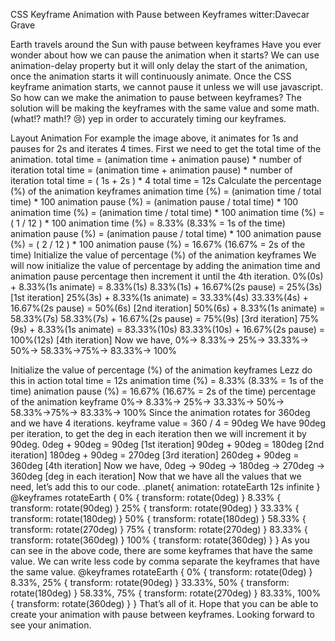 CSS Keyframe Animation with Pause between Keyframes
witter:Davecar Grave



Earth travels around the Sun with pause between keyframes
Have you ever wonder about how we can pause the animation when it starts?
We can use animation-delay property but it will only delay the start of the animation, once the animation starts it will continuously animate. Once the CSS keyframe animation starts, we cannot pause it unless we will use javascript. So how can we make the animation to pause between keyframes?
The solution will be making the keyframes with the same value and some math. (what!? math!? 😢) yep in order to accurately timing our keyframes.

Layout Animation
For example the image above, it animates for 1s and pauses for 2s and iterates 4 times.
First we need to get the total time of the animation.
total time = (animation time + animation pause) * number of iteration
total time = (animation time + animation pause) * number of iteration
total time = ( 1s + 2s ) * 4
total time = 12s
Calculate the percentage (%) of the animation keyframes
animation time (%) = (animation time / total time) * 100 animation pause (%) = (animation pause / total time) * 100
animation time (%) = (animation time / total time) * 100
animation time (%) = ( 1 / 12 ) * 100
animation time (%) = 8.33% (8.33% = 1s of the time)
animation pause (%) = (animation pause / total time) * 100
animation pause (%) = ( 2 / 12 ) * 100
animation pause (%) = 16.67% (16.67% = 2s of the time)
Initialize the value of percentage (%) of the animation keyframes
We will now initialize the value of percentage by adding the animation time and animation pause percentage then increment it until the 4th iteration.
0%(0s) + 8.33%(1s animate) = 8.33%(1s)
8.33%(1s) + 16.67%(2s pause) = 25%(3s) [1st iteration]
25%(3s) + 8.33%(1s animate) = 33.33%(4s)
33.33%(4s) + 16.67%(2s pause) = 50%(6s) [2nd iteration]
50%(6s) + 8.33%(1s animate) = 58.33%(7s)
58.33%(7s) + 16.67%(2s pause) = 75%(9s) [3rd iteration]
75%(9s) + 8.33%(1s animate) = 83.33%(10s)
83.33%(10s) + 16.67%(2s pause) = 100%(12s) [4th iteration]
Now we have,
0%→ 8.33%→ 25%→ 33.33%→ 50%→ 58.33%→75%→ 83.33%→ 100%

Initialize the value of percentage (%) of the animation keyframes
Lezz do this in action
total time = 12s
animation time (%) = 8.33% (8.33% = 1s of the time)
animation pause (%) = 16.67% (16.67% = 2s of the time)
percentage of the animation keyframe
0%→ 8.33%→ 25%→ 33.33%→ 50%→ 58.33%→75%→ 83.33%→ 100%
Since the animation rotates for 360deg and we have 4 iterations.
keyframe value = 360 / 4 = 90deg
We have 90deg per iteration, to get the deg in each iteration then we will increment it by 90deg.
0deg + 90deg = 90deg [1st iteration]
90deg + 90deg = 180deg [2nd iteration]
180deg + 90deg = 270deg [3rd iteration]
260deg + 90deg = 360deg [4th iteration]
Now we have,
0deg → 90deg → 180deg → 270deg → 360deg [deg in each iteration]
Now that we have all the values that we need, let’s add this to our code.
.planet{
   animation: rotateEarth 12s infinite
}
@keyframes rotateEarth {
  0% {
    transform: rotate(0deg)
  }
  8.33% {
    transform: rotate(90deg)
  }
  25% {
    transform: rotate(90deg)
  }
  33.33% {
    transform: rotate(180deg)
  }
  50% {
    transform: rotate(180deg)
  }
  58.33% {
    transform: rotate(270deg)
  }
  75% {
    transform: rotate(270deg)
  }
  83.33% {
    transform: rotate(360deg)
  }
  100% {
    transform: rotate(360deg)
  }
}
As you can see in the above code, there are some keyframes that have the same value. We can write less code by comma separate the keyframes that have the same value.
@keyframes rotateEarth {
  0% {
    transform: rotate(0deg)
  }
  8.33%, 25% {
    transform: rotate(90deg)
  }
  33.33%, 50% {
    transform: rotate(180deg)
  }
  58.33%, 75% {
    transform: rotate(270deg)
  }
  83.33%, 100% {
    transform: rotate(360deg)
  }
}
That’s all of it. Hope that you can be able to create your animation with pause between keyframes. Looking forward to see your animation.
